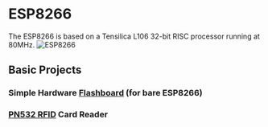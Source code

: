 # ESP8266
The ESP8266 is based on a Tensilica L106 32-bit RISC processor running at 80MHz.
![ESP8266](https://github.com/user-attachments/assets/29586807-473e-45cf-a90e-4f5455e8a8fd)
## Basic Projects
### Simple Hardware [Flashboard](https://github.com/deblix-1973/ESP8266/blob/main/ESP8266_FLASHBOARD/README.md#esp8266_flashboard) (for bare ESP8266)
### [PN532 RFID](https://github.com/deblix-1973/ESP8266/blob/main/ESP8266_PN532_RFID_RGB_LED/README.md#esp8266_pn532_rfid) Card Reader
